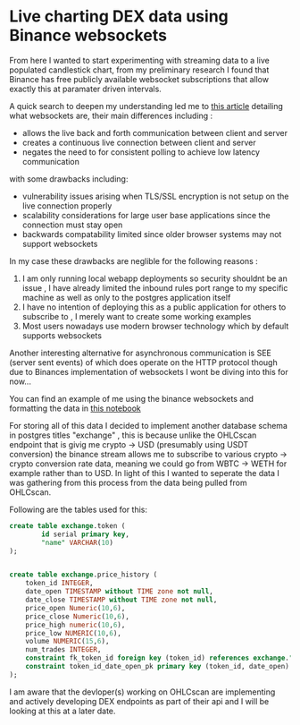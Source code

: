 # Live charting DEX data using Binance websockets

From here I wanted to start experimenting with streaming data to a live populated candlestick chart, from my preliminary research I found that Binance has free publicly available websocket subscriptions that allow exactly this at paramater driven intervals.

A quick search to deepen my understanding led me to [this article](https://www.pubnub.com/guides/websockets/) detailing what websockets are, their main differences including :
- allows the live back and forth communication between client and server 
- creates a continuous live connection between client and server
- negates the need to for consistent polling to achieve low latency communication

with some drawbacks including:
- vulnerability issues arising when TLS/SSL encryption is not setup on the live connection properly
- scalability considerations for large user base applications since the connection must stay open 
- backwards compatability limited since older browser systems may not support websockets

In my case these drawbacks are neglible for the following reasons :
1) I am only running local webapp deployments so security shouldnt be an issue , I have already limited the inbound rules port range to my specific machine as well as only to the postgres application itself
2) I have no intention of deploying this as a public application for others to subscribe to , I merely want to create some working examples
3) Most users nowadays use modern browser technology which by default supports websockets

Another interesting alternative for asynchronous communication is SEE (server sent events) of which does operate on the HTTP protocol though due to Binances implementation of websockets I wont be diving into this for now...

You can find an example of me using the binance websockets and formatting the data in [this notebook](../../notebooks/RealTimeCryptoPriceExtraction.ipynb)

For storing all of this data I decided to implement another database schema in postgres titles "exchange" , this is because unlike the OHLCscan endpoint that is givig me crypto -> USD (presumably using USDT conversion) the binance stream allows me to subscribe to various crypto -> crypto conversion rate data, meaning we could go from WBTC -> WETH for example rather than to USD. In light of this I wanted to seperate the data I was gathering from this process from the data being pulled from OHLCscan.

Following are the tables used for this:

```sql
create table exchange.token (
		id serial primary key,
		"name" VARCHAR(10)
);


create table exchange.price_history (
	token_id INTEGER,
	date_open TIMESTAMP without TIME zone not null,
	date_close TIMESTAMP without TIME zone not null,
	price_open Numeric(10,6),
	price_close Numeric(10,6),
	price_high numeric(10,6),
	price_low NUMERIC(10,6),
	volume NUMERIC(15,6),
	num_trades INTEGER,
	constraint fk_token_id foreign key (token_id) references exchange."token" (id) on update cascade on delete cascade,
	constraint token_id_date_open_pk primary key (token_id, date_open)
);
```

I am aware that the devloper(s) working on OHLCscan are implementing and actively developing DEX endpoints as part of their api and I will be looking at this at a later date.